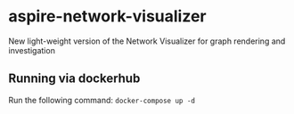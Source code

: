 # aspire-network-visualizer
New light-weight version of the Network Visualizer for graph rendering and investigation

## Running via dockerhub

Run the following command: `docker-compose up -d`
